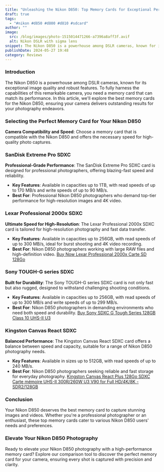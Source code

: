 ```yaml
---
title: "Unleashing the Nikon D850: Top Memory Cards for Exceptional Performance"
draft: true
tags:
  - "#nikon #d850 #d800 #d810 #sdcard"
author: ""
image:
  src: /blog/images/photo-1515014471266-a7396a8aff3f.avif
  alt: Nikon DSLR with sigma lens
snippet: The Nikon D850 is a powerhouse among DSLR cameras, known for its exceptional image quality and robust features. To fully harness the capabilities of this remarkable camera, you need a memory card that can match its performance. In this article, we'll explore the best memory cards for the Nikon D850, ensuring your camera delivers outstanding results for your photography endeavors.
publishDate: 2024-05-27 19:48
category: Reviews
---
```

### **Introduction**

The Nikon D850 is a powerhouse among DSLR cameras, known for its exceptional image quality and robust features. To fully harness the capabilities of this remarkable camera, you need a memory card that can match its performance. In this article, we'll explore the best memory cards for the Nikon D850, ensuring your camera delivers outstanding results for your photography endeavors.

### **Selecting the Perfect Memory Card for Your Nikon D850**

**Camera Compatibility and Speed**: Choose a memory card that is compatible with the Nikon D850 and offers the necessary speed for high-quality photo captures.

### **SanDisk Extreme Pro SDXC**

**Professional-Grade Performance**: The SanDisk Extreme Pro SDXC card is designed for professional photographers, offering blazing-fast speed and reliability.

- **Key Features**: Available in capacities up to 1TB, with read speeds of up to 170 MB/s and write speeds of up to 90 MB/s.
- **Best For**: Professional Nikon D850 photographers who demand top-tier performance for high-resolution images and 4K video.

### **Lexar Professional 2000x SDXC**

**Ultimate Speed for High-Resolution**: The Lexar Professional 2000x SDXC card is tailored for high-resolution photography and fast data transfer.

- **Key Features**: Available in capacities up to 256GB, with read speeds of up to 300 MB/s, ideal for burst shooting and 4K video recording.
- **Best For**: Nikon D850 photographers working with large RAW files and high-definition video.
[Buy Now Lexar Professional 2000x Carte SD 128Go](https://www.amazon.fr/Lexar-Professional-Lecteur-Lecture-LSD2000032G-BNNAG/dp/B08H1GH74D?th=1&linkCode=sl1&tag=wildlabs-21&linkId=1b9254c42750a30b0003f60b0fb39e0b&language=fr_FR&ref_=as_li_ss_tl)

### **Sony TOUGH-G series SDXC**

**Built for Durability**: The Sony TOUGH-G series SDXC card is not only fast but also rugged, designed to withstand challenging shooting conditions.

- **Key Features**: Available in capacities up to 256GB, with read speeds of up to 300 MB/s and write speeds of up to 299 MB/s.
- **Best For**: Nikon D850 photographers in demanding environments who need both speed and durability.
[Buy Sony SDXC G Tough Series 128GB Class 10 UHS-II U3](https://www.amazon.fr/Sony-m%C3%A9moire-Difficiles-Rapide-UHS-II/dp/B07H9GDFRW?__mk_fr_FR=%C3%85M%C3%85%C5%BD%C3%95%C3%91&crid=L5RGCAXRYPHY&dib=eyJ2IjoiMSJ9.q4H3UH4APn1pRPvn6YPpJ3FFquDRBTn1gLMTwE-jViLOM14M5vPEt90NH16VddEs3wbdkOkQ7l2j2_gwsebQSIb4sWfuIVY54Q5GsgsHGup-oHuhSga-6hK-H678vD5DHSNJIEchk5TtKh7cm0mexzeBk3MQ0I6IYLEXglmCRhMFq6joG1QYz3Z3vuiJQR4WRIYGDOc9y9wxLyvffErOzChtEjljomXtI0KlSUMDeAKhOvTkigwStfPKOIABRIqnyN1-J74_07mpAxHcb9qObrnXPCG9-hVnCt0GOyZccp0.0ylkVTju9T4hnjjFKMqSt2YSRsRHyXoH_EC56U8tghU&dib_tag=se&keywords=Sony%2BTOUGH-G%2Bseries%2BSDXC&qid=1711213373&sprefix=sony%2Btough-g%2Bseries%2Bsdxc,aps,213&sr=8-5&ufe=app_do:amzn1.fos.49fccda8-a887-4188-817b-b9a64bb30e43&th=1&linkCode=sl1&tag=wildlabs-21&linkId=a245cc5103b62c3b1a3322857a951d11&language=fr_FR&ref_=as_li_ss_tl)

### **Kingston Canvas React SDXC**

**Balanced Performance**: The Kingston Canvas React SDXC card offers a balance between speed and capacity, suitable for a range of Nikon D850 photography needs.

- **Key Features**: Available in sizes up to 512GB, with read speeds of up to 240 MB/s.
- **Best For**: Nikon D850 photographers seeking reliable and fast storage for everyday photography.
[Kingston Canvas React Plus 128Go SDXC Carte mémoire UHS-II 300R/260W U3 V90 for Full HD/4K/8K - SDR2/128GB](https://amzn.to/4ctixy8)

### **Conclusion**

Your Nikon D850 deserves the best memory card to capture stunning images and videos. Whether you're a professional photographer or an enthusiast, these top memory cards cater to various Nikon D850 users' needs and preferences.

### **Elevate Your Nikon D850 Photography**

Ready to elevate your Nikon D850 photography with a high-performance memory card? Explore our comparison tool to discover the perfect memory card for your camera, ensuring every shot is captured with precision and clarity.
